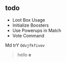## todo
- Loot Box Usage
- Initialize Boosters
- Use Powerups in Match
- Vote Command

Md trY
`Odvjfkfivov`
> hello
**e**

